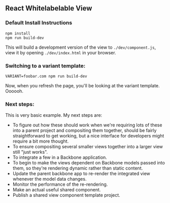 ## React Whitelabelable View

### Default Install Instructions

```
npm install
npm run build-dev
```

This will build a development version of the view to `./dev/component.js`, view it by opening `./dev/index.html` in your browser.

### Switching to a variant template:

```
VARIANT=foobar.com npm run build-dev
```

Now, when you refresh the page, you'll be looking at the variant template. Oooooh.


### Next steps:

This is very basic example. My next steps are:

- To figure out how these should work when we're requiring lots of these into a parent project and compositing them together, should be fairly straightforward to get working, but a nice interface for developers might require a bit more thought.
- To ensure compositing several smaller views together into a larger view still "just works".
- To integrate a few in a Backbone application.
- To begin to make the views dependent on Backbone models passed into them, so they're rendering dynamic rather than static content.
- Update the parent backbone app to re-render the integrated view whenever the model data changes.
- Monitor the performance of the re-rendering.
- Make an actual useful shared component.
- Publish a shared view component template project.